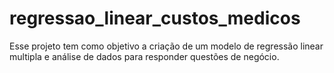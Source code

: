 # regressao_linear_custos_medicos

Esse projeto tem como objetivo a criação de um modelo de regressão linear multipla e análise de dados para responder questões de negócio.
